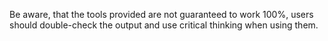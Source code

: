 Be aware, that the tools provided are not guaranteed to work 100%, users should double-check the output and use critical thinking when using them.
